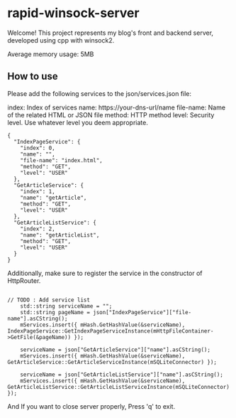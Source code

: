 # rapid-winsock-server

Welcome! This project represents my blog's front and backend server,
developed using cpp with winsock2.

Average memory usage: 5MB

## How to use

Please add the following services to the json/services.json file:

index: Index of services
name: https://your-dns-url/name
file-name: Name of the related HTML or JSON file
method: HTTP method
level: Security level. Use whatever level you deem appropriate.

```
{
  "IndexPageService": {
    "index": 0,
    "name": "",
    "file-name": "index.html",
    "method": "GET",
    "level": "USER"
  },
  "GetArticleService": {
    "index": 1,
    "name": "getArticle",
    "method": "GET",
    "level": "USER"
  },
  "GetArticleListService": {
    "index": 2,
    "name": "getArticleList",
    "method": "GET",
    "level": "USER"
  }
}
```

Additionally, make sure to register the service in the constructor of HttpRouter.

```

// TODO : Add service list
	std::string serviceName = "";
	std::string pageName = json["IndexPageService"]["file-name"].asCString();
	mServices.insert({ mHash.GetHashValue(&serviceName), IndexPageService::GetIndexPageServiceInstance(mHttpFileContainer->GetFile(&pageName)) });

	serviceName = json["GetArticleService"]["name"].asCString();
	mServices.insert({ mHash.GetHashValue(&serviceName), GetArticleService::GetArticleServiceInstance(mSQLiteConnector) });

	serviceName = json["GetArticleListService"]["name"].asCString();
	mServices.insert({ mHash.GetHashValue(&serviceName), GetArticleListService::GetArticleListServiceInstance(mSQLiteConnector) });

```

And If you want to close server properly, Press 'q' to exit.

